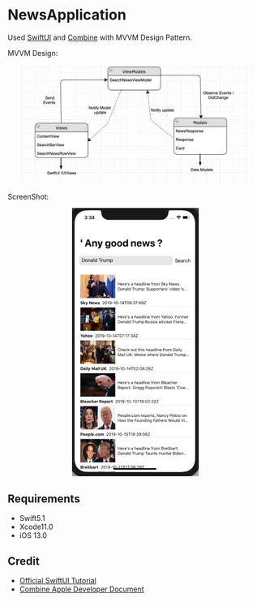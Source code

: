 # NewsApplication
Used [SwiftUI](https://developer.apple.com/xcode/swiftui) and [Combine](https://developer.apple.com/documentation/combine) with MVVM Design Pattern.

MVVM Design:
<p align="center">
<img src="https://github.com/manojs27/NewsApplication/blob/master/Design%20Diagram.png" width="450">
</p>

ScreenShot:
<p align="center">
<img src="https://github.com/manojs27/NewsApplication/blob/master/Screenshot.png" width="250">
</p>

## Requirements
- Swift5.1 
- Xcode11.0 
- iOS 13.0 


## Credit
- [Official SwiftUI Tutorial](https://developer.apple.com/tutorials/swiftui)
- [Combine Apple Developer Document](https://developer.apple.com/documentation/combine)
